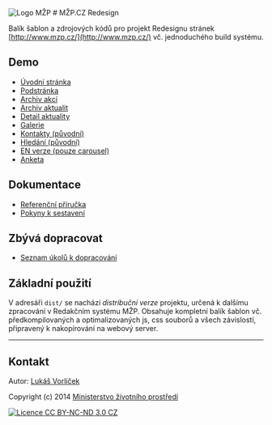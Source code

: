 <img src="http://f000.github.io/mzp-cz-redesign/dist/img/logo-mzp-cs.svg" alt="Logo MŽP"/>
# MŽP.CZ Redesign

Balík šablon a zdrojových kódů pro projekt Redesignu stránek [http://www.mzp.cz/](http://www.mzp.cz/) vč. jednoduchého build systému.

## Demo

* [Úvodní stránka](http://f000.github.io/mzp-cz-redesign/dist/index.html)
* [Podstránka](http://f000.github.io/mzp-cz-redesign/dist/subpage.html)
* [Archiv akcí](http://f000.github.io/mzp-cz-redesign/dist/events.html)
* [Archiv aktualit](http://f000.github.io/mzp-cz-redesign/dist/news.html)
* [Detail aktuality](http://f000.github.io/mzp-cz-redesign/dist/detail.html) 
* [Galerie](http://f000.github.io/mzp-cz-redesign/dist/gallery.html)
* [Kontakty (původní)](http://f000.github.io/mzp-cz-redesign/dist/contact.html)
* [Hledání (původní)](http://f000.github.io/mzp-cz-redesign/dist/search.html)
* [EN verze (pouze carousel)](http://f000.github.io/mzp-cz-redesign/dist/index_en.html)
* [Anketa](http://f000.github.io/mzp-cz-redesign/dist/poll.html)

## Dokumentace

* [Referenční příručka](REFERENCE.md)
* [Pokyny k sestavení](BUILD.md)

## Zbývá dopracovat

* [Seznam úkolů k dopracování](TODO.md)

## Základní použití

V adresáři `dist/` se nachází *distribuční verze* projektu, určená k dalšímu zpracování v Redakčním systému MŽP. Obsahuje kompletní balík šablon vč. předkompilovaných a optimalizovaných js, css souborů a všech závislostí, připravený k nakopírování na webový server.

---

## Kontakt

Autor: [Lukáš Vorlíček](http://www.codeart.cz)

Copyright (c) 2014 [Ministerstvo životního prostředí](http://www.mzp.cz/)

[<img src="http://f000.github.io/mzp-cz-redesign/dist/img/licence.svg" alt="Licence CC BY-NC-ND 3.0 CZ" />](http://creativecommons.org/licenses/by-nc-nd/3.0/cz/)

